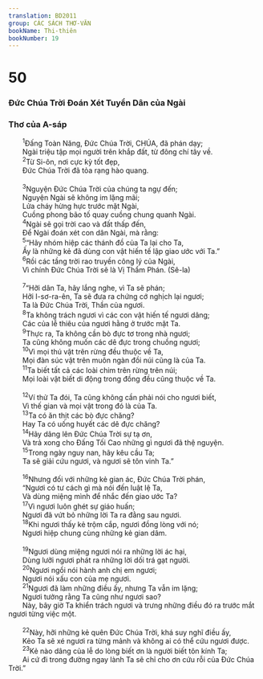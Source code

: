 ```yaml
---
translation: BD2011
group: CÁC SÁCH THƠ-VĂN
bookName: Thi-thiên 
bookNumber: 19
---
```


<div class="title"><h1>50</h1><h3>Ðức Chúa Trời Ðoán Xét Tuyển Dân của Ngài</h3><h3>Thơ của A-sáp</h3></div>
<span class="verse thi_50_1">  <sup>1</sup>Ðấng Toàn Năng, Ðức Chúa Trời, CHÚA, đã phán dạy;<br/>  Ngài triệu tập mọi người trên khắp đất, từ đông chí tây về.<br/></span>
<span class="verse thi_50_2">  <sup>2</sup>Từ Si-ôn, nơi cực kỳ tốt đẹp,<br/>  Ðức Chúa Trời đã tỏa rạng hào quang.<br/><br/></span>
<span class="verse thi_50_3">  <sup>3</sup>Nguyện Ðức Chúa Trời của chúng ta ngự đến;<br/>  Nguyện Ngài sẽ không im lặng mãi;<br/>  Lửa cháy hừng hực trước mặt Ngài,<br/>  Cuồng phong bão tố quay cuồng chung quanh Ngài.<br/></span>
<span class="verse thi_50_4">  <sup>4</sup>Ngài sẽ gọi trời cao và đất thấp đến,<br/>  Ðể Ngài đoán xét con dân Ngài, mà rằng:<br/></span>
<span class="verse thi_50_5">  <sup>5</sup>“Hãy nhóm hiệp các thánh đồ của Ta lại cho Ta,<br/>  Ấy là những kẻ đã dùng con vật hiến tế lập giao ước với Ta.”<br/></span>
<span class="verse thi_50_6">  <sup>6</sup>Rồi các tầng trời rao truyền công lý của Ngài,<br/>  Vì chính Ðức Chúa Trời sẽ là Vị Thẩm Phán. (Sê-la)<br/><br/></span>
<span class="verse thi_50_7">  <sup>7</sup>“Hỡi dân Ta, hãy lắng nghe, vì Ta sẽ phán;<br/>  Hỡi I-sơ-ra-ên, Ta sẽ đưa ra chứng cớ nghịch lại ngươi;<br/>  Ta là Ðức Chúa Trời, Thần của ngươi.<br/></span>
<span class="verse thi_50_8">  <sup>8</sup>Ta không trách ngươi vì các con vật hiến tế ngươi dâng;<br/>  Các của lễ thiêu của ngươi hằng ở trước mặt Ta.<br/></span>
<span class="verse thi_50_9">  <sup>9</sup>Thực ra, Ta không cần bò đực tơ trong nhà ngươi;<br/>  Ta cũng không muốn các dê đực trong chuồng ngươi;<br/></span>
<span class="verse thi_50_10">  <sup>10</sup>Vì mọi thú vật trên rừng đều thuộc về Ta,<br/>  Mọi đàn súc vật trên muôn ngàn đồi núi cũng là của Ta.<br/></span>
<span class="verse thi_50_11">  <sup>11</sup>Ta biết tất cả các loài chim trên rừng trên núi;<br/>  Mọi loài vật biết di động trong đồng đều cũng thuộc về Ta.<br/><br/></span>
<span class="verse thi_50_12">  <sup>12</sup>Ví thử Ta đói, Ta cũng không cần phải nói cho ngươi biết,<br/>  Vì thế gian và mọi vật trong đó là của Ta.<br/></span>
<span class="verse thi_50_13">  <sup>13</sup>Ta có ăn thịt các bò đực chăng?<br/>  Hay Ta có uống huyết các dê đực chăng?<br/></span>
<span class="verse thi_50_14">  <sup>14</sup>Hãy dâng lên Ðức Chúa Trời sự tạ ơn,<br/>  Và trả xong cho Ðấng Tối Cao những gì ngươi đã thệ nguyện.<br/></span>
<span class="verse thi_50_15">  <sup>15</sup>Trong ngày nguy nan, hãy kêu cầu Ta;<br/>  Ta sẽ giải cứu ngươi, và ngươi sẽ tôn vinh Ta.”<br/><br/></span>
<span class="verse thi_50_16">  <sup>16</sup>Nhưng đối với những kẻ gian ác, Ðức Chúa Trời phán,<br/>  “Ngươi có tư cách gì mà nói đến luật lệ Ta,<br/>  Và dùng miệng mình để nhắc đến giao ước Ta?<br/></span>
<span class="verse thi_50_17">  <sup>17</sup>Vì ngươi luôn ghét sự giáo huấn;<br/>  Ngươi đã vứt bỏ những lời Ta ra đằng sau ngươi.<br/></span>
<span class="verse thi_50_18">  <sup>18</sup>Khi ngươi thấy kẻ trộm cắp, ngươi đồng lòng với nó;<br/>  Ngươi hiệp chung cùng những kẻ gian dâm.<br/><br/></span>
<span class="verse thi_50_19">  <sup>19</sup>Ngươi dùng miệng ngươi nói ra những lời ác hại,<br/>  Dùng lưỡi ngươi phát ra những lời dối trá gạt người.<br/></span>
<span class="verse thi_50_20">  <sup>20</sup>Ngươi ngồi nói hành anh chị em ngươi;<br/>  Ngươi nói xấu con của mẹ ngươi.<br/></span>
<span class="verse thi_50_21">  <sup>21</sup>Ngươi đã làm những điều ấy, nhưng Ta vẫn im lặng;<br/>  Ngươi tưởng rằng Ta cũng như ngươi sao?<br/>  Này, bây giờ Ta khiển trách ngươi và trưng những điều đó ra trước mắt ngươi từng việc một.<br/><br/></span>
<span class="verse thi_50_22">  <sup>22</sup>Này, hỡi những kẻ quên Ðức Chúa Trời, khá suy nghĩ điều ấy,<br/>  Kẻo Ta sẽ xé ngươi ra từng mảnh và không ai có thể cứu ngươi được.<br/></span>
<span class="verse thi_50_23">  <sup>23</sup>Kẻ nào dâng của lễ do lòng biết ơn là người biết tôn kính Ta;<br/>  Ai cứ đi trong đường ngay lành Ta sẽ chỉ cho ơn cứu rỗi của Ðức Chúa Trời.”<br/></span>
